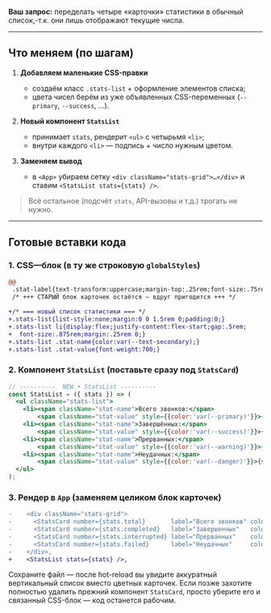 **Ваш запрос:** переделать четыре «карточки» статистики в обычный список,-т.к. они лишь отображают текущие числа.

---

## Что меняем (по шагам)

1. **Добавляем маленькие CSS-правки**

   * создаём класс `.stats-list` + оформление элементов списка;
   * цвета чисел берём из уже объявленных CSS-переменных (`--primary`, `--success`, …).

2. **Новый компонент `StatsList`**

   * принимает `stats`, рендерит `<ul>` с четырьмя `<li>`;
   * внутри каждого `<li>` — подпись + число нужным цветом.

3. **Заменяем вывод**

   * в `<App>` убираем сетку `<div className="stats-grid">…</div>` и ставим `<StatsList stats={stats} />`.

> Всё остальное (подсчёт `stats`, API-вызовы и т.д.) трогать не нужно.

---

## Готовые вставки кода

### 1. CSS—блок (в ту же строковую `globalStyles`)

```diff
@@
 .stat-label{text-transform:uppercase;margin-top:.25rem;font-size:.75rem;color:var(--text-secondary);}
 /* +++ СТАРЫЙ блок карточек остаётся — вдруг пригодится +++ */

+/* === новый список статистики === */
+.stats-list{list-style:none;margin:0 0 1.5rem 0;padding:0;}
+.stats-list li{display:flex;justify-content:flex-start;gap:.5rem;
+  font-size:.875rem;margin:.25rem 0;}
+.stats-list .stat-name{color:var(--text-secondary);}
+.stats-list .stat-value{font-weight:700;}
```

### 2. Компонент `StatsList` (поставьте сразу под `StatsCard`)

```jsx
// ----------  NEW • StatsList ----------
const StatsList = ({ stats }) => (
  <ul className="stats-list">
    <li><span className="stat-name">Всего звонков:</span>
        <span className="stat-value" style={{color:'var(--primary)'}}>{stats.total}</span></li>
    <li><span className="stat-name">Завершённых:</span>
        <span className="stat-value" style={{color:'var(--success)'}}>{stats.completed}</span></li>
    <li><span className="stat-name">Прерванных:</span>
        <span className="stat-value" style={{color:'var(--warning)'}}>{stats.interrupted}</span></li>
    <li><span className="stat-name">Неудачных:</span>
        <span className="stat-value" style={{color:'var(--danger)'}}>{stats.failed}</span></li>
  </ul>
);
```

### 3. Рендер в `App` (заменяем целиком блок карточек)

```diff
-    <div className="stats-grid">
-      <StatsCard number={stats.total}       label="Всего звонков" color="var(--primary)" />
-      <StatsCard number={stats.completed}   label="Завершенных"   color="var(--success)" />
-      <StatsCard number={stats.interrupted} label="Прерванных"    color="var(--warning)" />
-      <StatsCard number={stats.failed}      label="Неудачных"     color="var(--danger)" />
-    </div>,
+    <StatsList stats={stats} />,
```

Сохраните файл — после hot-reload вы увидите аккуратный вертикальный список вместо цветных карточек. Если позже захотите полностью удалить прежний компонент `StatsCard`, просто уберите его и связанный CSS-блок — код останется рабочим.
